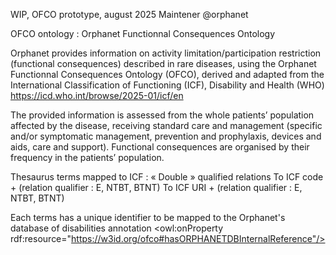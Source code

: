 WIP, OFCO prototype, august 2025
Maintener @orphanet

OFCO ontology : Orphanet Functionnal Consequences Ontology

Orphanet provides information on activity limitation/participation restriction (functional consequences) described in rare diseases, using the Orphanet Functionnal Consequences Ontology (OFCO), derived and adapted from the International Classification of Functioning (ICF), Disability and Health (WHO) https://icd.who.int/browse/2025-01/icf/en

The provided information is assessed from the whole patients’ population affected by the disease, receiving standard care and management (specific and/or symptomatic management, prevention and prophylaxis, devices and aids, care and support). Functional consequences are organised by their frequency in the patients’ population. 

Thesaurus terms mapped to ICF : « Double » qualified relations
To ICF code + (relation qualifier : E, NTBT, BTNT)
To ICF URI +  (relation qualifier : E, NTBT, BTNT)

Each terms has a unique identifier to be mapped to the Orphanet's database of disabilities annotation <owl:onProperty rdf:resource="https://w3id.org/ofco#hasORPHANETDBInternalReference"/>
